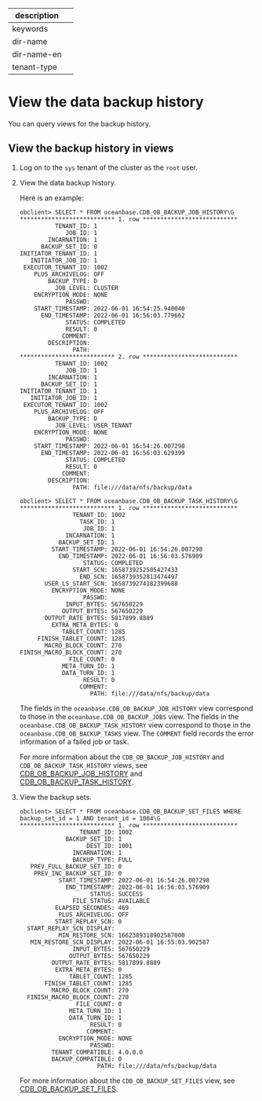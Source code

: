 |description||
|---|---|
|keywords||
|dir-name||
|dir-name-en||
|tenant-type||

# View the data backup history

You can query views for the backup history.

## View the backup history in views

1. Log on to the `sys` tenant of the cluster as the `root` user.

2. View the data backup history.

   Here is an example:

   ```shell
   obclient> SELECT * FROM oceanbase.CDB_OB_BACKUP_JOB_HISTORY\G
   *************************** 1. row ***************************
             TENANT_ID: 1
                JOB_ID: 1
           INCARNATION: 1
         BACKUP_SET_ID: 0
   INITIATOR_TENANT_ID: 1
      INITIATOR_JOB_ID: 1
    EXECUTOR_TENANT_ID: 1002
       PLUS_ARCHIVELOG: OFF
           BACKUP_TYPE: D
             JOB_LEVEL: CLUSTER
       ENCRYPTION_MODE: NONE
                PASSWD:
       START_TIMESTAMP: 2022-06-01 16:54:25.940040
         END_TIMESTAMP: 2022-06-01 16:56:03.779662
                STATUS: COMPLETED
                RESULT: 0
               COMMENT:
           DESCRIPTION:
                  PATH:
   *************************** 2. row ***************************
             TENANT_ID: 1002
                JOB_ID: 1
           INCARNATION: 1
         BACKUP_SET_ID: 1
   INITIATOR_TENANT_ID: 1
      INITIATOR_JOB_ID: 1
    EXECUTOR_TENANT_ID: 1002
       PLUS_ARCHIVELOG: OFF
           BACKUP_TYPE: D
             JOB_LEVEL: USER_TENANT
       ENCRYPTION_MODE: NONE
                PASSWD:
       START_TIMESTAMP: 2022-06-01 16:54:26.007298
         END_TIMESTAMP: 2022-06-01 16:56:03.629399
                STATUS: COMPLETED
                RESULT: 0
               COMMENT:
           DESCRIPTION:
                  PATH: file:///data/nfs/backup/data

   obclient> SELECT * FROM oceanbase.CDB_OB_BACKUP_TASK_HISTORY\G
   *************************** 1. row ***************************
                  TENANT_ID: 1002
                    TASK_ID: 1
                     JOB_ID: 1
                INCARNATION: 1
              BACKUP_SET_ID: 1
            START_TIMESTAMP: 2022-06-01 16:54:26.007298
              END_TIMESTAMP: 2022-06-01 16:56:03.576909
                     STATUS: COMPLETED
                  START_SCN: 1658739252505427433
                    END_SCN: 1658739352813474497
          USER_LS_START_SCN: 1658739274182399688
            ENCRYPTION_MODE: NONE
                     PASSWD:
                INPUT_BYTES: 567650229
               OUTPUT_BYTES: 567650229
          OUTPUT_RATE_BYTES: 5817899.8889
            EXTRA_META_BYTES: 0
               TABLET_COUNT: 1285
        FINISH_TABLET_COUNT: 1285
          MACRO_BLOCK_COUNT: 270
   FINISH_MACRO_BLOCK_COUNT: 270
                 FILE_COUNT: 0
               META_TURN_ID: 1
               DATA_TURN_ID: 1
                     RESULT: 0
                    COMMENT:
                       PATH: file:///data/nfs/backup/data
   ```

   The fields in the `oceanbase.CDB_OB_BACKUP_JOB_HISTORY` view correspond to those in the `oceanbase.CDB_OB_BACKUP_JOBS` view. The fields in the `oceanbase.CDB_OB_BACKUP_TASK_HISTORY` view correspond to those in the `oceanbase.CDB_OB_BACKUP_TASKS` view. The `COMMENT` field records the error information of a failed job or task.

   For more information about the `CDB_OB_BACKUP_JOB_HISTORY` and `CDB_OB_BACKUP_TASK_HISTORY` views, see [CDB_OB_BACKUP_JOB_HISTORY](../../../700.reference/700.system-views/300.system-view-of-sys-tenant/200.dictionary-view-of-sys-tenant/12100.oceanbase-cdb_ob_backup_job_history-of-sys-tenant.md) and [CDB_OB_BACKUP_TASK_HISTORY](../../../700.reference/700.system-views/300.system-view-of-sys-tenant/200.dictionary-view-of-sys-tenant/12500.oceanbase-cdb_ob_backup_task_history-of-sys-tenant.md).

3. View the backup sets.

   ```shell
   obclient> SELECT * FROM oceanbase.CDB_OB_BACKUP_SET_FILES WHERE backup_set_id = 1 AND tenant_id = 1004\G
   *************************** 1. row ***************************
                    TENANT_ID: 1002
                BACKUP_SET_ID: 1
                      DEST_ID: 1001
                  INCARNATION: 1
                  BACKUP_TYPE: FULL
      PREV_FULL_BACKUP_SET_ID: 0
       PREV_INC_BACKUP_SET_ID: 0
              START_TIMESTAMP: 2022-06-01 16:54:26.007298
                END_TIMESTAMP: 2022-06-01 16:56:03.576909
                       STATUS: SUCCESS
                  FILE_STATUS: AVAILABLE
             ELAPSED_SECONDES: 469
              PLUS_ARCHIVELOG: OFF
             START_REPLAY_SCN: 0
     START_REPLAY_SCN_DISPLAY:
              MIN_RESTORE_SCN: 1662389318902587000
      MIN_RESTORE_SCN_DISPLAY: 2022-06-01 16:55:03.902587
                  INPUT_BYTES: 567650229
                 OUTPUT_BYTES: 567650229
            OUTPUT_RATE_BYTES: 5817899.8889
             EXTRA_META_BYTES: 0
                 TABLET_COUNT: 1285
          FINISH_TABLET_COUNT: 1285
            MACRO_BLOCK_COUNT: 270
     FINISH_MACRO_BLOCK_COUNT: 270
                   FILE_COUNT: 0
                 META_TURN_ID: 1
                 DATA_TURN_ID: 1
                       RESULT: 0
                      COMMENT:
              ENCRYPTION_MODE: NONE
                       PASSWD:
            TENANT_COMPATIBLE: 4.0.0.0
            BACKUP_COMPATIBLE: 0
                         PATH: file:///data/nfs/backup/data
   ```

   For more information about the `CDB_OB_BACKUP_SET_FILES` view, see [CDB_OB_BACKUP_SET_FILES](../../../700.reference/700.system-views/300.system-view-of-sys-tenant/200.dictionary-view-of-sys-tenant/11700.oceanbase-cdb_ob_backup_set_files-of-sys-tenant.md).
